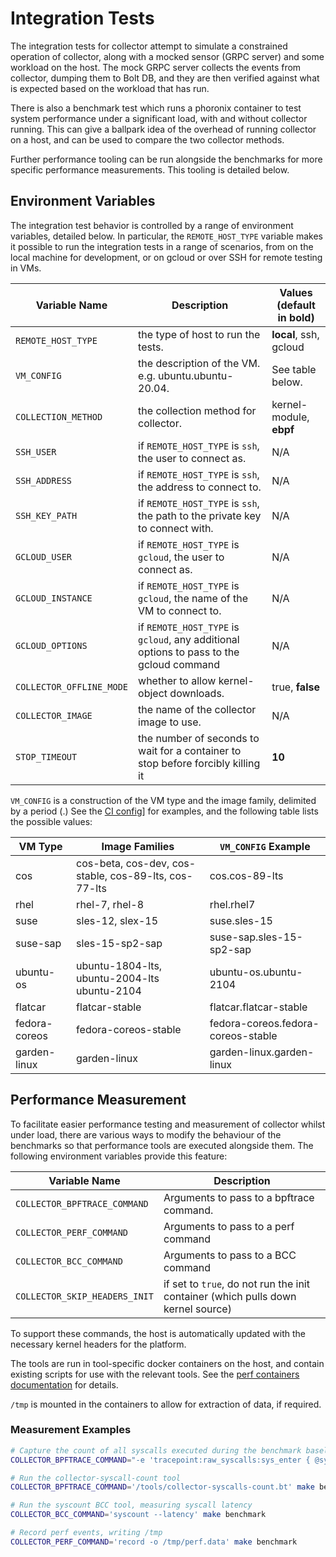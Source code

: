 # Integration Tests

The integration tests for collector attempt to simulate a constrained operation of collector, along
with a mocked sensor (GRPC server) and some workload on the host. The mock GRPC server collects the 
events from collector, dumping them to Bolt DB, and they are then verified against what is expected
based on the workload that has run.

There is also a benchmark test which runs a phoronix container to test system performance under
a significant load, with and without collector running. This can give a ballpark idea of the 
overhead of running collector on a host, and can be used to compare the two collector methods.

Further performance tooling can be run alongside the benchmarks for more specific performance measurements. 
This tooling is detailed below.

## Environment Variables

The integration test behavior is controlled by a range of environment variables, detailed below. In particular,
the `REMOTE_HOST_TYPE` variable makes it possible to run the integration tests in a range of scenarios, from on
the local machine for development, or on gcloud or over SSH for remote testing in VMs.

| Variable Name            | Description                                                                             | Values (default in bold) |
| ------------------------ | --------------------------------------------------------------------------------------- | ------------------------ |
| `REMOTE_HOST_TYPE`       | the type of host to run the tests.                                                      | **local**, ssh, gcloud   |
| `VM_CONFIG`              | the description of the VM. e.g. ubuntu.ubuntu-20.04.                                    | See table below.         |
| `COLLECTION_METHOD`      | the collection method for collector.                                                    | kernel-module, **ebpf**  |
| `SSH_USER`               | if `REMOTE_HOST_TYPE` is `ssh`, the user to connect as.                                 | N/A                      |
| `SSH_ADDRESS`            | if `REMOTE_HOST_TYPE` is `ssh`, the address to connect to.                              | N/A                      |
| `SSH_KEY_PATH`           | if `REMOTE_HOST_TYPE` is `ssh`, the path to the private key to connect with.            | N/A                      |
| `GCLOUD_USER`            | if `REMOTE_HOST_TYPE` is `gcloud`, the user to connect as.                              | N/A                      |
| `GCLOUD_INSTANCE`        | if `REMOTE_HOST_TYPE` is `gcloud`, the name of the VM to connect to.                    | N/A                      |
| `GCLOUD_OPTIONS`         | if `REMOTE_HOST_TYPE` is `gcloud`, any additional options to pass to the gcloud command | N/A                      |
| `COLLECTOR_OFFLINE_MODE` | whether to allow kernel-object downloads.                                               | true, **false**          |
| `COLLECTOR_IMAGE`        | the name of the collector image to use.                                                 | N/A                      |
| `STOP_TIMEOUT`           | the number of seconds to wait for a container to stop before forcibly killing it        | **10**                   |

`VM_CONFIG` is a construction of the VM type and the image family, delimited by a period (.) See the [CI config](../.circleci/config.yml#902-907)]
for examples, and the following table lists the possible values:

| VM Type       | Image Families                                        | `VM_CONFIG` Example                |
| ------------- | ----------------------------------------------------- | ---------------------------------- |
| cos           | cos-beta, cos-dev, cos-stable, cos-89-lts, cos-77-lts | cos.cos-89-lts                     |
| rhel          | rhel-7, rhel-8                                        | rhel.rhel7                         |
| suse          | sles-12, slex-15                                      | suse.sles-15                       |
| suse-sap      | sles-15-sp2-sap                                       | suse-sap.sles-15-sp2-sap           |
| ubuntu-os     | ubuntu-1804-lts, ubuntu-2004-lts ubuntu-2104          | ubuntu-os.ubuntu-2104              |
| flatcar       | flatcar-stable                                        | flatcar.flatcar-stable             |
| fedora-coreos | fedora-coreos-stable                                  | fedora-coreos.fedora-coreos-stable |
| garden-linux  | garden-linux                                          | garden-linux.garden-linux          |

## Performance Measurement

To facilitate easier performance testing and measurement of collector whilst under
load, there are various ways to modify the behaviour of the benchmarks so that performance
tools are executed alongside them. The following environment variables provide this feature:

| Variable Name                 | Description                                                                      |
| ----------------------------- | -------------------------------------------------------------------------------- |
| `COLLECTOR_BPFTRACE_COMMAND`  | Arguments to pass to a bpftrace command.                                         |
| `COLLECTOR_PERF_COMMAND`      | Arguments to pass to a perf command                                              |
| `COLLECTOR_BCC_COMMAND`       | Arguments to pass to a BCC command                                               |
| `COLLECTOR_SKIP_HEADERS_INIT` | if set to `true`, do not run the init container (which pulls down kernel source) |

To support these commands, the host is automatically updated with the necessary kernel
headers for the platform.

The tools are run in tool-specific docker containers on the host, and contain existing
scripts for use with the relevant tools. See the [perf containers documentation](container/perf/README.md)
for details.

`/tmp` is mounted in the containers to allow for extraction of data, if required.

### Measurement Examples

```bash
# Capture the count of all syscalls executed during the benchmark baseline
COLLECTOR_BPFTRACE_COMMAND="-e 'tracepoint:raw_syscalls:sys_enter { @syscalls = count(); }'" make baseline

# Run the collector-syscall-count tool
COLLECTOR_BPFTRACE_COMMAND='/tools/collector-syscalls-count.bt' make benchmark

# Run the syscount BCC tool, measuring syscall latency
COLLECTOR_BCC_COMMAND='syscount --latency' make benchmark

# Record perf events, writing /tmp
COLLECTOR_PERF_COMMAND='record -o /tmp/perf.data' make benchmark
```
